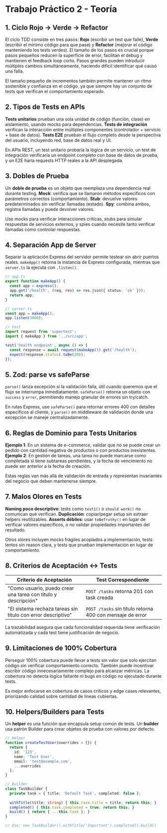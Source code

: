 # Trabajo Práctico 2 - Teoría

## 1. Ciclo Rojo → Verde → Refactor

El ciclo TDD consiste en tres pasos: **Rojo** (escribir un test que falle), **Verde** (escribir el mínimo código para que pase) y **Refactor** (mejorar el código manteniendo los tests verdes). El tamaño de los pasos es crucial porque pasos pequeños reducen la superficie de error, facilitan el debug y mantienen el feedback loop corto. Pasos grandes pueden introducir múltiples cambios simultáneamente, haciendo difícil identificar qué causó una falla.

El tamaño pequeño de incrementos también permite mantener un ritmo sostenible y confianza en el código, ya que siempre hay un conjunto de tests que verifican el comportamiento esperado.

## 2. Tipos de Tests en APIs

**Tests unitarios** prueban una sola unidad de código (función, clase) en aislamiento, usando mocks para dependencias. **Tests de integración** verifican la interacción entre múltiples componentes (controlador + servicio + base de datos). **Tests E2E** prueban el flujo completo desde la perspectiva del usuario, incluyendo red, base de datos real y UI.

En APIs REST, un test unitario probaría la lógica de un servicio, un test de integración verificaría un endpoint completo con base de datos de prueba, y un E2E haría requests HTTP reales a la API desplegada.

## 3. Dobles de Prueba

Un **doble de prueba** es un objeto que reemplaza una dependencia real durante testing. **Mock**: verifica que se llamaron métodos específicos con parámetros correctos (comportamiento). **Stub**: devuelve valores predeterminados sin verificar llamadas (estado). **Spy**: combina ambos, registra llamadas y puede devolver valores.

Use mocks para verificar interacciones críticas, stubs para simular respuestas de servicios externos, y spies cuando necesite tanto verificar llamadas como controlar respuestas.

## 4. Separación App de Server

Separar la aplicación Express del servidor permite testear sin abrir puertos reales. `makeApp()` retorna la instancia de Express configurada, mientras que `server.ts` la ejecuta con `.listen()`.

```typescript
// app.ts
export function makeApp() {
  const app = express();
  app.get('/health', (req, res) => res.json({ status: 'ok' }));
  return app;
}

// server.ts
const app = makeApp();
app.listen(3000);

// test
import request from 'supertest';
import { makeApp } from '../src/app';

test('health endpoint', async () => {
  const response = await request(makeApp()).get('/health');
  expect(response.status).toBe(200);
});
```

## 5. Zod: parse vs safeParse

`parse()` lanza excepción si la validación falla, útil cuando queremos que el flujo se interrumpa inmediatamente. `safeParse()` retorna un objeto con `success` y `error`, permitiendo manejo granular de errores sin try/catch.

En rutas Express, use `safeParse()` para retornar errores 400 con detalles específicos al cliente, y `parse()` en middleware de validación donde una excepción se maneje centralizadamente.

## 6. Reglas de Dominio para Tests Unitarios

**Ejemplo 1**: En un sistema de e-commerce, validar que no se puede crear un pedido con cantidad negativa de productos o con productos inexistentes. **Ejemplo 2**: En gestión de tareas, una tarea no puede marcarse como completada si tiene subtareas pendientes, y la fecha de vencimiento no puede ser anterior a la fecha de creación.

Estas reglas van más allá de validación de entrada y representan invariantes del negocio que deben mantenerse siempre.

## 7. Malos Olores en Tests

**Naming poco descriptivo**: tests como `test1()` o `should work()` no comunican qué verifican. **Duplicación**: copiar/pegar setup sin extraer helpers reutilizables. **Asserts débiles**: usar `toBeTruthy()` en lugar de verificar valores específicos, o no validar propiedades importantes del resultado.

Otros olores incluyen mocks frágiles acoplados a implementación, tests lentos sin reason clara, y tests que prueban implementación en lugar de comportamiento.

## 8. Criterios de Aceptación ↔ Tests

| Criterio de Aceptación | Test Correspondiente |
|------------------------|---------------------|
| "Como usuario, puedo crear una tarea con título y descripción" | `POST /tasks` retorna 201 con task creada |
| "El sistema rechaza tareas sin título con error descriptivo" | `POST /tasks` sin título retorna 400 con mensaje de error |

La trazabilidad asegura que cada funcionalidad requerida tiene verificación automatizada y cada test tiene justificación de negocio.

## 9. Limitaciones de 100% Cobertura

Perseguir 100% cobertura puede llevar a tests sin valor que solo ejercitan código sin verificar comportamiento correcto. También puede incentivar escribir código innecesariamente complejo para alcanzar métricas. La cobertura no detecta lógica faltante ni bugs en código no ejecutado durante tests.

Es mejor enfocarse en cobertura de casos críticos y edge cases relevantes, priorizando calidad sobre cantidad de líneas cubiertas.

## 10. Helpers/Builders para Tests

Un **helper** es una función que encapsula setup común de tests. Un **builder** usa patrón Builder para crear objetos de prueba con valores por defecto.

```typescript
// Helper
function createTestUser(overrides = {}) {
  return {
    id: '123',
    name: 'Test User',
    email: 'test@example.com',
    ...overrides
  };
}

// Builder
class TaskBuilder {
  private task = { title: 'Default Task', completed: false };
  
  withTitle(title: string) { this.task.title = title; return this; }
  completed() { this.task.completed = true; return this; }
  build() { return { ...this.task }; }
}

// Uso: new TaskBuilder().withTitle('Important').completed().build()
```